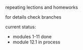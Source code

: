 repeating lections and homeworks

for details check branches

current status: 
- modules 1-11 done
- module 12.1 in process
